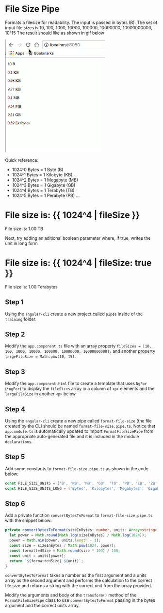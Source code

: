 # File Size Pipe

Formats a filesize for readability. The input is passed in bytes (B).
The set of input file sizes is 10, 100, 1000, 10000, 100000, 10000000, 10000000000, 10^15
The result should like as shown in gif below

![](./pipe-exercise.gif)

Quick reference:

- 1024^0 Bytes = 1 Byte (B)
- 1024^1 Bytes = 1 Kilobyte (KB)
- 1024^2 Bytes = 1 Megabyte (MB)
- 1024^3 Bytes = 1 Gigabyte (GB)
- 1024^4 Bytes = 1 Terabyte (TB)
- 1024^5 Bytes = 1 Perabyte (PB)
...

File size is: {{ 1024^4 | fileSize }}
=
File size is: 1.00 TB

Next, try adding an aditional boolean parameter where, if true, writes the unit in long form

File size is: {{ 1024^4 | fileSize: true }}
=
File size is: 1.00 Terabytes

## Step 1

Using the `angular-cli` create a new project called `pipes` inside of the `training` folder.

## Step 2

Modify the `app.component.ts` file with an array property `fileSizes = [10, 100, 1000, 10000, 100000, 10000000, 10000000000];` and another property `largeFileSize = Math.pow(10, 15)`.

## Step 3

Modify the `app.component.html` file to create a template that uses `NgFor` (`*ngFor`) to display the `fileSizes` array in a column of `<p>` elements and the `largeFileSize` in another `<p>` below.

## Step 4

Using the `angular-cli` create a new pipe called `format-file-size` (the file created by the CLI should be named `format-file-size.pipe.ts`.  Notice that `app.module.ts` is automatically updated to import `FormatFileSizePipe` from the appropriate auto-generated file and it is included in the module `declarations`.

## Step 5

Add some constants to `format-file-size.pipe.ts` as shown in the code below:

```js
const FILE_SIZE_UNITS = ['B', 'KB', 'MB', 'GB', 'TB', 'PB', 'EB', 'ZB', 'YB'];
const FILE_SIZE_UNITS_LONG = ['Bytes', 'Kilobytes', 'Megabytes', 'Gigabytes', 'Pettabytes', 'Exabytes', 'Zettabytes', 'Yottabytes'];
```

## Step 6

Add a private function `convertBytesToFormat` to `format-file-size.pipe.ts` with the snippet below:

```ts
private convertBytesToFormat(sizeInBytes: number, units: Array<string>){
  let power = Math.round(Math.log(sizeInBytes) / Math.log(1024));
  power = Math.min(power, units.length - 1);
  const size = sizeInBytes / Math.pow(1024, power);
  const formattedSize = Math.round(size * 100) / 100;
  const unit = units[power];
  return `${formattedSize} ${unit}`;
}
```

`convertBytesToFormat` takes a number as the first argument and a units array as the second argument and performs the calculation to the correct file size and returns a string with the correct unit from the array provided.

Modify the arguments and body of the `transform()` method of the `FormatFileSizePipe` class to use `convertBytesToFormat` passing in the bytes argument and the correct units array.

